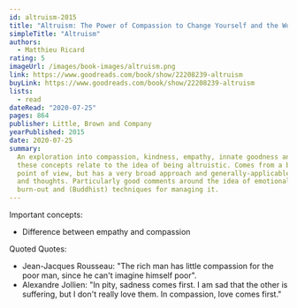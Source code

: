 ```yaml
---
id: altruism-2015
title: "Altruism: The Power of Compassion to Change Yourself and the World"
simpleTitle: "Altruism"
authors:
  - Matthieu Ricard
rating: 5
imageUrl: /images/book-images/altruism.png
link: https://www.goodreads.com/book/show/22208239-altruism
buyLink: https://www.goodreads.com/book/show/22208239-altruism
lists:
  - read
dateRead: "2020-07-25"
pages: 864
publisher: Little, Brown and Company
yearPublished: 2015
date: 2020-07-25
summary:
  An exploration into compassion, kindness, empathy, innate goodness and how
  these concepts relate to the idea of being altruistic. Comes from a buddhist
  point of view, but has a very broad approach and generally-applicable advice
  and thoughts. Particularly good comments around the idea of emotional
  burn-out and (Buddhist) techniques for managing it.
---
```



Important concepts:

- Difference between empathy and compassion

Quoted Quotes:

- Jean-Jacques Rousseau: "The rich man has little compassion for the poor man,
  since he can't imagine himself poor".
- Alexandre Jollien: "In pity, sadness comes first. I am sad that the other is
suffering, but I don't really love them. In compassion, love comes first."
